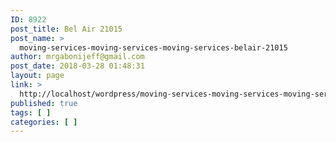 ```yaml
---
ID: 8922
post_title: Bel Air 21015
post_name: >
  moving-services-moving-services-moving-services-belair-21015
author: mrgabonijeff@gmail.com
post_date: 2018-03-28 01:48:31
layout: page
link: >
  http://localhost/wordpress/moving-services-moving-services-moving-services-belair-21015/
published: true
tags: [ ]
categories: [ ]
---
```

